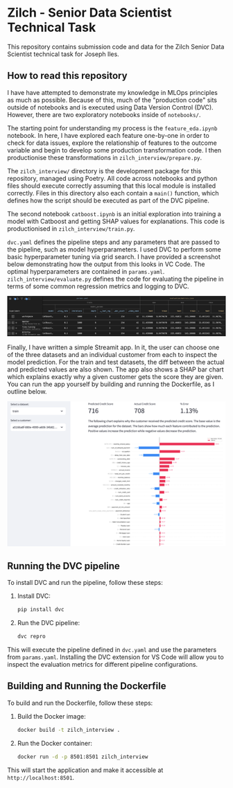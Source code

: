 # Zilch - Senior Data Scientist Technical Task

This repository contains submission code and data for the Zilch Senior Data Scientist technical task for Joseph Iles.

## How to read this repository

I have have attempted to demonstrate my knowledge in MLOps principles as much as possible. Because of this, much of the "production code" sits outside of notebooks and is executed using Data Version Control (DVC). However, there are two exploratory notebooks inside of `notebooks/`.

The starting point for understanding my process is the `feature_eda.ipynb` notebook. In here, I have explored each feature one-by-one in order to check for data issues, explore the relationship of features to the outcome variable and begin to develop some production transformation code. I then productionise these transformations in `zilch_interview/prepare.py`.

The `zilch_interview/` directory is the development package for this repository, managed using Poetry. All code across notebooks and python files should execute correctly assuming that this local module is installed correctly. Files in this directory also each contain a `main()` function, which defines how the script should be executed as part of the DVC pipeline.

The second notebook `catboost.ipynb` is an initial exploration into training a model with Catboost and getting SHAP values for explanations. This code is productionised in `zilch_interview/train.py`.

`dvc.yaml` defines the pipeline steps and any parameters that are passed to the pipeline, such as model hyperparameters. I used DVC to perform some basic hyperparameter tuning via grid search. I have provided a screenshot below demonstrating how the output from this looks in VC Code. The optimal hyperparameters are contained in `params.yaml`. `zilch_interview/evaluate.py` defines the code for evaluating the pipeline in terms of some common regression metrics and logging to DVC.

![DVC Hyperparamters and Scoring Metrics](assets/dvc_output.png)

Finally, I have written a simple Streamit app. In it, the user can choose one of the three datasets and an individual customer from each to inspect the model prediction. For the train and test datasets, the diff between the actual and predicted values are also shown. The app also shows a SHAP bar chart which explains exactly why a given customer gets the score they are given. You can run the app yourself by building and running the Dockerfile, as I outline below.

![Streamlit app demo image](assets/app_view.png)

## Running the DVC pipeline

To install DVC and run the pipeline, follow these steps:

1. Install DVC:

   ```sh
   pip install dvc
   ```

2. Run the DVC pipeline:
   ```sh
   dvc repro
   ```

This will execute the pipeline defined in `dvc.yaml` and use the parameters from `params.yaml`. Installing the DVC extension for VS Code will allow you to inspect the evaluation metrics for different pipeline configurations.

## Building and Running the Dockerfile

To build and run the Dockerfile, follow these steps:

1. Build the Docker image:

   ```sh
   docker build -t zilch_interview .
   ```

2. Run the Docker container:
   ```sh
   docker run -d -p 8501:8501 zilch_interview
   ```

This will start the application and make it accessible at `http://localhost:8501`.
